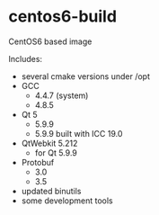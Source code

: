 # centos6-build
CentOS6 based image

Includes:
- several cmake versions under /opt
- GCC
  - 4.4.7 (system)
  - 4.8.5
- Qt 5
  - 5.9.9
  - 5.9.9 built with ICC 19.0
- QtWebkit 5.212
  - for Qt 5.9.9
- Protobuf
  - 3.0
  - 3.5
- updated binutils
- some development tools

